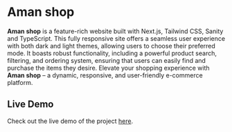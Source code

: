 # Aman shop

**Aman shop** is a feature-rich website built with Next.js, Tailwind CSS, Sanity and TypeScript. This fully responsive site offers a seamless user experience with both dark and light themes, allowing users to choose their preferred mode. It boasts robust functionality, including a powerful product search, filtering, and ordering system, ensuring that users can easily find and purchase the items they desire. Elevate your shopping experience with **Aman shop** – a dynamic, responsive, and user-friendly e-commerce platform.

## Live Demo

Check out the live demo of the project [here](https://amanshopdz2.vercel.app).
